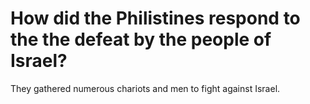 # How did the Philistines respond to the the defeat by the people of Israel?

They gathered numerous chariots and men to fight against Israel.
